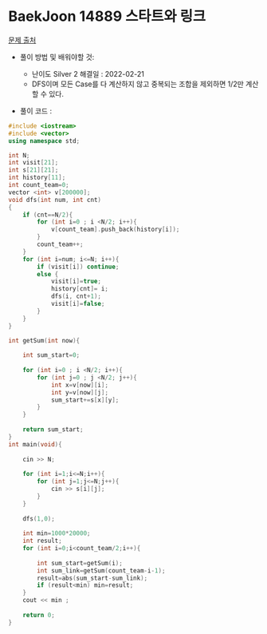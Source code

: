 # BaekJoon 14889 스타트와 링크


[문제 출처](https://www.acmicpc.net/problem/14889)  

* 풀이 방법 및 배워야할 것: 

  * 난이도 Silver 2 해결일 : 2022-02-21
  * DFS이며 모든 Case를 다 계산하지 않고 중복되는 조합을 제외하면 1/2만 계산할 수 있다.


- 풀이 코드 :
```cpp
#include <iostream>
#include <vector>
using namespace std;

int N;
int visit[21];
int s[21][21];
int history[11];
int count_team=0;
vector <int> v[200000];
void dfs(int num, int cnt)
{
	if (cnt==N/2){
		for (int i=0 ; i <N/2; i++){
			v[count_team].push_back(history[i]);
		}
		count_team++;
	}
	for (int i=num; i<=N; i++){
		if (visit[i]) continue;
		else {
			visit[i]=true;
			history[cnt]= i;
			dfs(i, cnt+1);
			visit[i]=false;  
		}
	}
}

int getSum(int now){
	
	int sum_start=0;
	
	for (int i=0 ; i <N/2; i++){
		for (int j=0 ; j <N/2; j++){
			int x=v[now][i];
			int y=v[now][j];
			sum_start+=s[x][y];
		}
	}
	
	return sum_start;
}
int main(void){
	
	cin >> N;
	
	for (int i=1;i<=N;i++){
		for (int j=1;j<=N;j++){
			cin >> s[i][j];
		}
	}
	
	dfs(1,0);
    
	int min=1000*20000;
	int result;
	for (int i=0;i<count_team/2;i++){
		
		int sum_start=getSum(i);
		int sum_link=getSum(count_team-i-1);
		result=abs(sum_start-sum_link);
		if (result<min) min=result; 
	}
    cout << min ;
	
	return 0;
}
```
